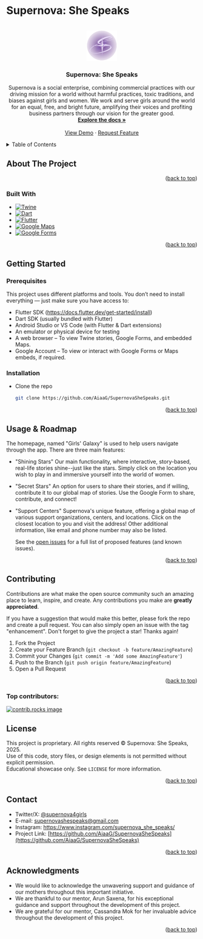 # Supernova: She Speaks
<!-- Improved compatibility of back to top link: See: https://github.com/othneildrew/Best-README-Template/pull/73 -->
<a id="readme-top"></a>
<!--
*** Thanks for checking out the Best-README-Template. If you have a suggestion
*** that would make this better, please fork the repo and create a pull request
*** or simply open an issue with the tag "enhancement".
*** Don't forget to give the project a star!
*** Thanks again! Now go create something AMAZING! :D
-->



<!-- PROJECT SHIELDS -->
<!--
*** I'm using markdown "reference style" links for readability.
*** Reference links are enclosed in brackets [ ] instead of parentheses ( ).
*** See the bottom of this document for the declaration of the reference variables
*** for contributors-url, forks-url, etc. This is an optional, concise syntax you may use.
*** https://www.markdownguide.org/basic-syntax/#reference-style-links



<!-- PROJECT LOGO -->
<br />
<div align="center">
  <a href="https://github.com/aiaag/supernovashespeaks">
    <img src="logo.png" alt="Logo" width="80" height="80">
  </a>

<h3 align="center">Supernova: She Speaks</h3>

  <p align="center">
    Supernova is a social enterprise, combining commercial practices with our driving mission for a world without harmful practices, toxic traditions, and biases against girls and women. We work and serve girls around the world for an equal, free, and bright future, amplifying their voices and profiting business partners through our vision for the greater good.
    <br />
    <a href="https://github.com/aiaag/supernovashespeaks"><strong>Explore the docs »</strong></a>
    <br />
    <br />
    <a href="https://github.com/aiaag/supernovashespeaks">View Demo</a>
    &middot;
    <a href="https://github.com/aiaag/supernovashespeaks/issues/new?labels=enhancement&template=feature-request---.md">Request Feature</a>
  </p>
</div>



<!-- TABLE OF CONTENTS -->
<details>
  <summary>Table of Contents</summary>
  <ol>
    <li>
      <a href="#about-the-project">About The Project</a>
      <ul>
        <li><a href="#built-with">Built With</a></li>
      </ul>
    </li>
    <li>
      <a href="#getting-started">Getting Started</a>
      <ul>
        <li><a href="#prerequisites">Prerequisites</a></li>
        <li><a href="#installation">Installation</a></li>
      </ul>
    </li>
    <li><a href="#usage">Usage</a></li>
    <li><a href="#roadmap">Roadmap</a></li>
    <li><a href="#contributing">Contributing</a></li>
    <li><a href="#license">License</a></li>
    <li><a href="#contact">Contact</a></li>
    <li><a href="#acknowledgments">Acknowledgments</a></li>
  </ol>
</details>



<!-- ABOUT THE PROJECT -->
## About The Project

<p align="right">(<a href="#readme-top">back to top</a>)</p>



### Built With

* [![Twine][Twine-img]][Twine-url]
* [![Dart](https://img.shields.io/badge/Dart-0175C2?style=for-the-badge&logo=dart&logoColor=white)](https://dart.dev/)
* [![Flutter](https://img.shields.io/badge/Flutter-02569B?style=for-the-badge&logo=flutter&logoColor=white)](https://flutter.dev/)
* [![Google Maps](https://img.shields.io/badge/Google%20Maps-4285F4?style=for-the-badge&logo=google-maps&logoColor=white)](https://maps.google.com/)
* [![Google Forms](https://img.shields.io/badge/Google%20Forms-673AB7?style=for-the-badge&logo=google-forms&logoColor=white)](https://www.google.com/forms/about/)


<p align="right">(<a href="#readme-top">back to top</a>)</p>



<!-- GETTING STARTED -->
## Getting Started


### Prerequisites

This project uses different platforms and tools. You don’t need to install everything — just make sure you have access to:
* Flutter SDK (https://docs.flutter.dev/get-started/install)
* Dart SDK (usually bundled with Flutter)
* Android Studio or VS Code (with Flutter & Dart extensions)
* An emulator or physical device for testing
* A web browser – To view Twine stories, Google Forms, and embedded Maps.
* Google Account – To view or interact with Google Forms or Maps embeds, if required.

### Installation
* Clone the repo
   ```sh
   git clone https://github.com/AiaaG/SupernovaSheSpeaks.git
   ```

<p align="right">(<a href="#readme-top">back to top</a>)</p>


<!-- USAGE EXAMPLES -->
## Usage & Roadmap
The homepage, named "Girls' Galaxy" is used to help users navigate through the app. There are three main features:
* "Shining Stars"
  Our main functionality, where interactive, story-based, real-life stories shine--just like the stars.
  Simply click on the location you wish to play in and immersive yourself into the world of women.
* "Secret Stars"
  An option for users to share their stories, and if willing, contribute it to our global map of stories.
  Use the Google Form to share, contribute, and connect!
* "Support Centers"
  Supernova's unique feature, offering a global map of various support organizations, centers, and locations.
  Click on the closest location to you and visit the address! Other additional information, like email and phone number may also be listed.

  See the [open issues](https://github.com/AiaaG/SupernovaSheSpeaks/issues) for a full list of proposed features (and known issues).

<p align="right">(<a href="#readme-top">back to top</a>)</p>

<!-- CONTRIBUTING -->
## Contributing

Contributions are what make the open source community such an amazing place to learn, inspire, and create. Any contributions you make are **greatly appreciated**.

If you have a suggestion that would make this better, please fork the repo and create a pull request. You can also simply open an issue with the tag "enhancement".
Don't forget to give the project a star! Thanks again!

1. Fork the Project
2. Create your Feature Branch (`git checkout -b feature/AmazingFeature`)
3. Commit your Changes (`git commit -m 'Add some AmazingFeature'`)
4. Push to the Branch (`git push origin feature/AmazingFeature`)
5. Open a Pull Request

<p align="right">(<a href="#readme-top">back to top</a>)</p>

### Top contributors:

<a href="https://github.com/AiaaG/SupernovaSheSpeaks/graphs/contributors">
  <img src="https://contrib.rocks/image?repo=AiaaG/SupernovaSheSpeaks" alt="contrib.rocks image" />
</a>

<!-- LICENSE -->
## License
This project is proprietary. All rights reserved © Supernova: She Speaks, 2025.  
Use of this code, story files, or design elements is not permitted without explicit permission.  
Educational showcase only.
See `LICENSE` for more information.

<p align="right">(<a href="#readme-top">back to top</a>)</p>


<!-- CONTACT -->
## Contact

* Twitter/X: [@supernova4girls](https://twitter.com/@supernova4girls)
* E-mail: supernovashespeaks@gmail.com
* Instagram: https://www.instagram.com/supernova_she_speaks/
* Project Link: [https://github.com/AiaaG/SupernovaSheSpeaks](https://github.com/AiaaG/SupernovaSheSpeaks)

<p align="right">(<a href="#readme-top">back to top</a>)</p>

<!-- ACKNOWLEDGMENTS -->
## Acknowledgments

* We would like to acknowledge the unwavering support and guidance of our mothers throughout this important initiative.
* We are thankful to our mentor, Arun Saxena, for his exceptional guidance and support throughout the development of this project.
* We are grateful for our mentor, Cassandra Mok for her invaluable advice throughout the development of this project.


<p align="right">(<a href="#readme-top">back to top</a>)</p>



<!-- MARKDOWN LINKS & IMAGES -->
<!-- https://www.markdownguide.org/basic-syntax/#reference-style-links -->
[contributors-shield]: https://img.shields.io/github/contributors/AiaaG/SupernovaSheSpeaks.svg?style=for-the-badge
[contributors-url]: https://github.com/AiaaG/SupernovaSheSpeaks/graphs/contributors
[forks-shield]: https://img.shields.io/github/forks/AiaaG/SupernovaSheSpeaks.svg?style=for-the-badge
[forks-url]: https://github.com/AiaaG/SupernovaSheSpeaks/network/members
[stars-shield]: https://img.shields.io/github/stars/AiaaG/SupernovaSheSpeaks.svg?style=for-the-badge
[stars-url]: https://github.com/AiaaG/SupernovaSheSpeaks/stargazers
[issues-shield]: https://img.shields.io/github/issues/AiaaG/SupernovaSheSpeaks.svg?style=for-the-badge
[issues-url]: https://github.com/AiaaG/SupernovaSheSpeaks/issues
[license-shield]: https://img.shields.io/github/license/AiaaG/SupernovaSheSpeaks.svg?style=for-the-badge
[license-url]: https://github.com/AiaaG/SupernovaSheSpeaks/blob/master/LICENSE.txt
[Twine-img]: https://img.shields.io/badge/Twine-0066cc?style=for-the-badge&logo=data:image/svg+xml;base64,<base64logo>&logoColor=white
[Twine-url]: https://twinery.org/
